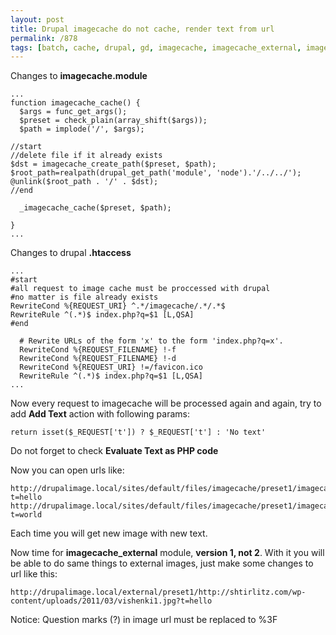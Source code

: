 ```yaml
---
layout: post
title: Drupal imagecache do not cache, render text from url
permalink: /878
tags: [batch, cache, drupal, gd, imagecache, imagecache_external, imagemagick, processing, resize]
---
```


Changes to **imagecache.module**


    ...
    function imagecache_cache() {
      $args = func_get_args();
      $preset = check_plain(array_shift($args));
      $path = implode('/', $args);

    //start
    //delete file if it already exists
    $dst = imagecache_create_path($preset, $path);
    $root_path=realpath(drupal_get_path('module', 'node').'/../../');
    @unlink($root_path . '/' . $dst);
    //end

      _imagecache_cache($preset, $path);

    }
    ...




Changes to drupal **.htaccess**


    ...
    #start
    #all request to image cache must be proccessed with drupal
    #no matter is file already exists
    RewriteCond %{REQUEST_URI} ^.*/imagecache/.*/.*$
    RewriteRule ^(.*)$ index.php?q=$1 [L,QSA]
    #end

      # Rewrite URLs of the form 'x' to the form 'index.php?q=x'.
      RewriteCond %{REQUEST_FILENAME} !-f
      RewriteCond %{REQUEST_FILENAME} !-d
      RewriteCond %{REQUEST_URI} !=/favicon.ico
      RewriteRule ^(.*)$ index.php?q=$1 [L,QSA]
    ...




Now every request to imagecache will be processed again and again, try to add
**Add Text** action with following params:


    return isset($_REQUEST['t']) ? $_REQUEST['t'] : 'No text'




Do not forget to check **Evaluate Text as PHP code**


Now you can open urls like:


    http://drupalimage.local/sites/default/files/imagecache/preset1/imagecache_sample.png?t=hello
    http://drupalimage.local/sites/default/files/imagecache/preset1/imagecache_sample.png?t=world




Each time you will get new image with new text.


Now time for **imagecache_external** module, **version 1, not 2**. With it you
will be able to do same things to external images, just make some changes to
url like this:


    http://drupalimage.local/external/preset1/http://shtirlitz.com/wp-content/uploads/2011/03/vishenki1.jpg?t=hello




Notice: Question marks (?) in image url must be replaced to %3F




